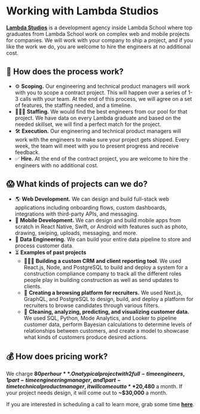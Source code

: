 # Working with Lambda Studios

[**Lambda Studios**](https://lambdaschool.com/studios) is a development agency inside Lambda School where top graduates from Lambda School work on complex web and mobile projects for companies. We will work with your company to ship a project, and if you like the work we do, you are welcome to hire the engineers at no additional cost.

## 🤔 How does the process work?

- ⚙️ **Scoping.** Our engineering and technical product managers will work with you to scope a contract project. This will happen over a series of 1-3 calls with your team. At the end of this process, we will agree on a set of features, the staffing needed, and a timeline.
- 👩🏾‍💻 **Staffing.** We would find the best engineers from our pool for that project. We have data on every Lambda graduate and based on the needed skillset, we will find a perfect match for the project.
- 🛠 **Execution.** Our engineering and technical product managers will work with the engineers to make sure your project gets shipped. Every week, the team will meet with you to present progress and receive feedback.
- ✅ **Hire.** At the end of the contract project, you are welcome to hire the engineers with no additional cost.

## 😱 What kinds of projects can we do?

- 🌎 **Web Development.** We can design and build full-stack web applications including onboarding flows, custom dashboards, integrations with third-party APIs, and messaging.
- 📱 **Mobile Development.** We can design and build mobile apps from scratch in React Native, Swift, or Android with features such as photo, drawing, swiping, uploads, messaging, and more.
- 🔗 **Data Engineering.** We can build your entire data pipeline to store and process customer data.
- ⏳ **Examples of past projects**
    - 👷🏾‍♀️ **Building a custom CRM and client reporting tool**. We used React.js, Node, and PostgreSQL to build and deploy a system for a construction compliance company to track all the different roles people play in building construction as well as send updates to clients.
    - 👀 **Creating a browsing platform for recruiters.**  We used Next.js, GraphQL, and PostgreSQL to design, build, and deploy a platform for recruiters to browse candidates through various filters.
    - 🧹 **Cleaning, analyzing, predicting, and visualizing customer data.** We used SQL, Python, Mode Analytics, and Looker to pipeline customer data, perform Bayesian calculations to determine levels of relationships between customers, and create a model to showcase what kinds of customers produce desired actions.

## 💰 How does pricing work?

We charge **$80 per hour**. On a typical project with 2 full-time engineers, 1 part-time engineering manager, and 1 part-time technical product manager, it will come out to **$20,480** a month. If your project needs design, it will come out to **~$30,000** a month.

If you are interested in scheduling a call to learn more, grab some time [**here**](https://calendly.com/parth-shah-lambda/lambda-new-studios-partner-call).